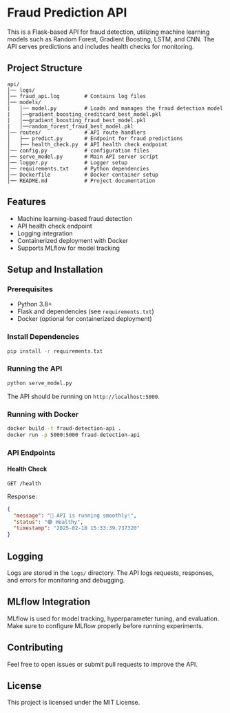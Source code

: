 # Fraud Prediction API

This is a Flask-based API for fraud detection, utilizing machine learning models such as Random Forest, Gradient Boosting, LSTM, and CNN. The API serves predictions and includes health checks for monitoring.

## Project Structure

```
api/
│── logs/
│── fraud_api.log        # Contains log files
│── models/ 
|   │── model.py         # Loads and manages the fraud detection model
|   │──gradient_boosting_creditcard_best_model.pkl
|   │──gradient_boosting_fraud_best_model.pkl
|   │──random_forest_fraud_best_model.pkl
│── routes/              # API route handlers
│   ├── predict.py       # Endpoint for fraud predictions
│   ├── health_check.py  # API health check endpoint
│── config.py            # configuration files
│── serve_model.py       # Main API server script
│── logger.py            # Logger setup
│── requirements.txt     # Python dependencies
│── Dockerfile           # Docker container setup
│── README.md            # Project documentation
```

## Features
- Machine learning-based fraud detection
- API health check endpoint
- Logging integration
- Containerized deployment with Docker
- Supports MLflow for model tracking

## Setup and Installation

### Prerequisites
- Python 3.8+
- Flask and dependencies (see `requirements.txt`)
- Docker (optional for containerized deployment)

### Install Dependencies

```sh
pip install -r requirements.txt
```

### Running the API

```sh
python serve_model.py
```

The API should be running on `http://localhost:5000`.

### Running with Docker

```sh
docker build -t fraud-detection-api .
docker run -p 5000:5000 fraud-detection-api
```

### API Endpoints

#### Health Check
```
GET /health
```
Response:
```json
{
  "message": "🚀 API is running smoothly!",
  "status": "🟢 Healthy",
  "timestamp": "2025-02-18 15:33:39.737320"
}
```

## Logging
Logs are stored in the `logs/` directory. The API logs requests, responses, and errors for monitoring and debugging.

## MLflow Integration
MLflow is used for model tracking, hyperparameter tuning, and evaluation. Make sure to configure MLflow properly before running experiments.

## Contributing
Feel free to open issues or submit pull requests to improve the API.

## License
This project is licensed under the MIT License.


